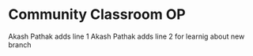 # Community Classroom OP
Akash Pathak adds line 1
Akash Pathak adds line 2 for learnig about new branch
